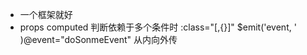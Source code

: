 - 一个框架就好
- props
  computed 判断依赖于多个条件时
  :class="[,{}]"
  $emit('event, ' )@event="doSonmeEvent"  从内向外传